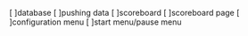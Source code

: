 [ ]database
[ ]pushing data
[ ]scoreboard
[ ]scoreboard page
[ ]configuration menu
[ ]start menu/pause menu
